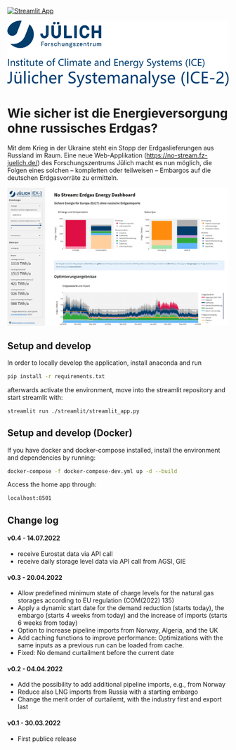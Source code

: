 [![Streamlit App](https://static.streamlit.io/badges/streamlit_badge_black_white.svg)](https://no-stream.fz-juelich.de/)


[![Forschungszentrum Juelich Logo](./static/logo_ice_2.svg)](https://www.fz-juelich.de/iek/iek-3/DE/Home/home_node.html)

# Wie sicher ist die Energieversorgung ohne russisches Erdgas?

Mit dem Krieg in der Ukraine steht ein Stopp der Erdgaslieferungen aus Russland im Raum. Eine neue Web-Applikation (https://no-stream.fz-juelich.de/) des Forschungszentrums Jülich macht es nun möglich, die Folgen eines solchen – kompletten oder teilweisen – Embargos auf die deutschen Erdgasvorräte zu ermitteln.

[![NoStream app](./static/NoStream_interface.PNG)](https://no-stream.fz-juelich.de/)

## Setup and develop

In order to locally develop the application, install anaconda and run

```bash
pip install -r requirements.txt
```

afterwards activate the environment, move into the streamlit repository and start streamlit with:

```bash
streamlit run ./streamlit/streamlit_app.py
```

## Setup and develop (Docker)

If you have docker and docker-compose installed, install the environment and dependencies by running:

```bash
docker-compose -f docker-compose-dev.yml up -d --build
```

Access the home app through:

```bash
localhost:8501
```

<!-- Access the compact app through:

```bash
localhost:8502
``` -->

## Change log

#### v0.4 - 14.07.2022
- receive Eurostat data via API call
- receive daily storage level data via API call from AGSI, GIE

#### v0.3 - 20.04.2022
- Allow predefined minimum state of charge levels for the natural gas storages according to EU regulation (COM(2022) 135)
- Apply a dynamic start date for the demand reduction (starts today), the embargo (starts 4 weeks from today) and the increase of imports (starts 6 weeks from today)
- Option to increase pipeline imports from Norway, Algeria, and the UK
- Add caching functions to improve performance: Optimizations with the same inputs as a previous run can be loaded from cache.
- Fixed: No demand curtailment before the current date

#### v0.2 - 04.04.2022
- Add the possibility to add additional pipeline imports, e.g., from Norway
- Reduce also LNG imports from Russia with a starting embargo
- Change the merit order of curtailemt, with the industry first and export last

#### v0.1 - 30.03.2022
- First publice release
